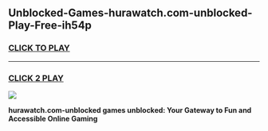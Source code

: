 
## Unblocked-Games-hurawatch.com-unblocked-Play-Free-ih54p
<h3>
<a href="https://premium76.site?title=hurawatch.com-unblocked&ref=21A">CLICK TO PLAY</a></h3>
<hr>

<h3>
<a href="https://premium76.site?title=hurawatch.com-unblocked&ref=21A">CLICK 2 PLAY</a>
  
</h3>

<a href="https://premium76.site?title=hurawatch.com-unblocked&ref=21A"><img src="https://clearcache.store/games.png"></a>


**hurawatch.com-unblocked games unblocked: Your Gateway to Fun and Accessible Online Gaming**

